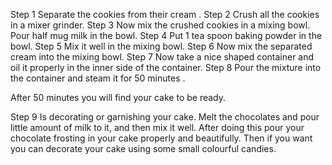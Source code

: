 Step 1
Separate the cookies from their cream .
Step 2
Crush all the cookies in a mixer grinder. 
Step 3 
Now mix the crushed cookies in a mixing bowl.
Pour half mug milk in the  bowl. 
Step 4
Put 1 tea spoon baking powder in the bowl.
Step 5 
Mix it well in the mixing bowl.
Step 6
Now mix the separated cream into the mixing bowl.
Step 7
Now take a nice shaped container and oil it properly in the inner side of the container.
Step 8
Pour the mixture into the container and steam it for 50 minutes .

After 50 minutes you will find your cake to be ready.

Step 9
Is decorating or garnishing your cake.
Melt the chocolates and pour little amount of milk to it, and then mix it well.
After doing this pour your chocolate frosting in your cake properly and beautifully.
Then if you want you can decorate your cake using some small colourful candies.

